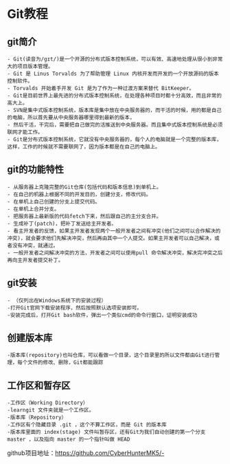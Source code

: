 # Git教程 
##  git简介
    - Git(读音为/gɪt/)是一个开源的分布式版本控制系统，可以有效、高速地处理从很小到非常大的项目版本管理。
    - Git 是 Linus Torvalds 为了帮助管理 Linux 内核开发而开发的一个开放源码的版本控制软件。
    - Torvalds 开始着手开发 Git 是为了作为一种过渡方案来替代 BitKeeper。
    - Git是目前世界上最先进的分布式版本控制系统，在处理各种项目时都十分高效，而且非常的高大上。  
    - SVN是集中式版本控制系统，版本库是集中放在中央服务器的，而干活的时候，用的都是自己的电脑，所以首先要从中央服务器哪里得到最新的版本，  
    - 然后干活，干完后，需要把自己做完的活推送到中央服务器。而且集中式版本控制系统是必须联网才能工作。  
    - Git是分布式版本控制系统，它就没有中央服务器的，每个人的电脑就是一个完整的版本库，这样，工作的时候就不需要联网了，因为版本都是在自己的电脑上。  
##  git的功能特性
    - 从服务器上克隆完整的Git仓库(包括代码和版本信息)到单机上。
    - 在自己的机器上根据不同的开发目的，创建分支，修改代码。
    - 在单机上自己创建的分支上提交代码。
    - 在单机上合并分支。
    - 把服务器上最新版的代码fetch下来，然后跟自己的主分支合并。
    - 生成补丁(patch)，把补丁发送给主开发者。
    - 看主开发者的反馈，如果主开发者发现两个一般开发者之间有冲突(他们之间可以合作解决的冲突)，就会要求他们先解决冲突，然后再由其中一个人提交。如果主开发者可以自己解决，或者没有冲突，就通过。
    - 一般开发者之间解决冲突的方法，开发者之间可以使用pull 命令解决冲突，解决完冲突之后再向主开发者提交补丁。
##  git安装  
    - （仅列出在Windows系统下的安装过程）  
    -打开Git官网下载安装程序，然后按照默认选项安装即可。  
    -安装完成后，打开Git bash软件，弹出一个类似cmd的命令行窗口，证明安装成功        
##  创建版本库   
    -版本库(repository)也叫仓库，可以看做一个目录，这个目录里的所以文件都由Git进行管理，每个文件的修改、删除，Git都能跟踪    
##  工作区和暂存区  
    -工作区（Working Directory）  
    -learngit 文件夹就是一个工作区。  
    -版本库（Repository）  
    -工作区有个隐藏目录 .git ，这个不算工作区，而是 Git 的版本库  
    -版本库里面的 index(stage) 文件叫暂存区，还有Git为我们自动创建的第一个分支 master ，以及指向 master 的一个指针叫做 HEAD  
github项目地址：https://github.com/CyberHunterMK5/-
